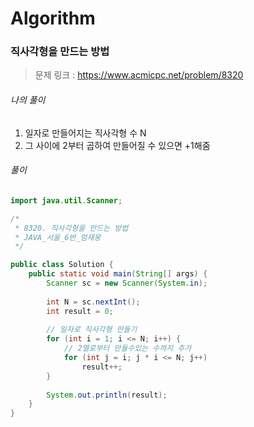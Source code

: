 # Algorithm

### 직사각형을 만드는 방법

> 문제 링크 : https://www.acmicpc.net/problem/8320



###### 나의 풀이

1. 일자로 만들어지는 직사각형 수 N
2. 그 사이에 2부터 곱하여 만들어질 수 있으면 +1해줌




###### 풀이

~~~java
import java.util.Scanner;

/*
 * 8320. 직사각형을 만드는 방법
 * JAVA_서울_6반_엄재웅
 */

public class Solution {
	public static void main(String[] args) {
		Scanner sc = new Scanner(System.in);
		
		int N = sc.nextInt();
		int result = 0;
		
		// 일자로 직사각형 만들기
		for (int i = 1; i <= N; i++) {
			// 2열로부터 만들수있는 수까지 추가
			for (int j = i; j * i <= N; j++)
				result++;
		}
		
		System.out.println(result);
	}
}
~~~
